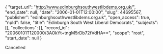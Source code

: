 {
  "target_url": "http://www.edinburghsouthwestlibdems.org.uk/", 
  "end_date": null, 
  "date": "2006-01-01T12:00:00", 
  "slug": 44695567, 
  "publisher": "edinburghsouthwestlibdems.org.uk", 
  "open_access": true, 
  "npld": false, 
  "title": "Edinburgh South West Liberal Democrats", 
  "subjects": [], 
  "collections": [], 
  "record_id": "20060101T120000/3AOkYt+tngM5rDb72fVdHA==", 
  "scope": "root", 
  "start_date": null
}

Cancelled